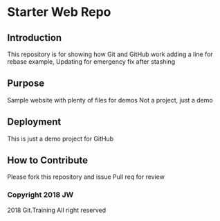 # Starter Web Repo

## Introduction
This repository is for showing how Git and GitHub work adding a line for rebase example, Updating for emergency fix after stashing
## Purpose

Sample website with plenty of files for demos
Not a project, just a demo

## Deployment

This is just a demo project for GitHub



## How to Contribute

Please fork this repository and issue Pull req for review

### Copyright 2018 JW

2018 Git.Training All right reserved